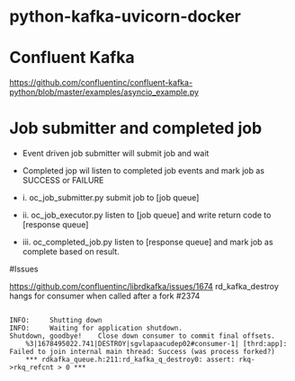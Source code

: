 # python-kafka-uvicorn-docker


# Confluent Kafka
https://github.com/confluentinc/confluent-kafka-python/blob/master/examples/asyncio_example.py

# Job submitter and completed job 

 - Event driven job submitter will submit job and wait
 - Completed jop wil listen to completed job events and mark job as SUCCESS or FAILURE

- i. oc_job_submitter.py submit job to [job queue]

- ii. oc_job_executor.py listen to [job queue] and write return code to [response queue]
     
- iii. oc_completed_job.py listen  to [response queue] and mark job as complete based on result.

#Issues

https://github.com/confluentinc/librdkafka/issues/1674
rd_kafka_destroy hangs for consumer when called after a fork #2374

<code>
INFO:     Shutting down
INFO:     Waiting for application shutdown.
Shutdown, goodbye!    Close down consumer to commit final offsets.
    %3|1678495022.741|DESTROY|sgvlapaacudep02#consumer-1| [thrd:app]: Failed to join internal main thread: Success (was process forked?)
    *** rdkafka_queue.h:211:rd_kafka_q_destroy0: assert: rkq->rkq_refcnt > 0 ***
</code>
